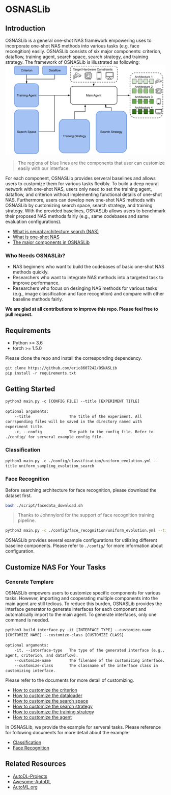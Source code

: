 # OSNASLib

## Introduction
OSNASLib is a general one-shot NAS framework empowering uses to incorporate one-shot NAS methods into various tasks (e.g. face recongition) easily. OSNASLib consists of six major components: criterion, dataflow, training agent, search space, search strategy, and training strategy.
The framework of OSNASLib is illustrated as following:
![osnaslib](./resource/osnaslib_abstract.png)
> The regions of blue lines are the components that user can customize easily with our interface.

For each component, OSNASLib provides serveral baselines and allows users to customize them for various tasks flexibly. To build a deep neural network with one-shot NAS, users only need to set the training agent, dataflow, and criterion without implementing functional details of one-shot NAS. Furthermore, users can develop new one-shot NAS methods with OSNASLib by customizing search space, search strategy, and training strategy. With the provided baselines, OSNASLib allows users to benchmark their proposed NAS methods fairly (e.g., same codebases and same evaluation configurations).

* [What is neural architecture search (NAS)](./doc/nas.md)
* [What is one-shot NAS](./doc/one_shot_nas.md)
* [The major components in OSNASLib](./doc/osnaslib.md)

### Who Needs OSNASLib?
* NAS beginners who want to build the codebases of basic one-shot NAS methods quickly.
* Researchers who want to integrate NAS methods into a targeted task to improve performance.
* Researchers who focus on desinging NAS methods for various tasks (e.g., image classification and face recognition) and compare with other baseline methods fairly.

**We are glad at all contributions to improve this repo. Please feel free to pull request.**

## Requirements
* Python >= 3.6
* torch >= 1.5.0

Please clone the repo and install the corresponding dependency.
```
git clone https://github.com/eric8607242/OSNASLib
pip install -r requirements.txt
```

## Getting Started
```
python3 main.py -c [CONFIG FILE] --title [EXPERIMENT TITLE]

optional arguments:
    --title                 The title of the experiment. All corrsponding files will be saved in the directory named with experiment title.
    -c, --config            The path to the config file. Refer to ./config/ for serveral example config file.
```
### Classification
``` python3 
python3 main.py -c ./config/classification/uniform_evolution.yml --title uniform_sampling_evolution_search
```

### Face Recognition
Before searching architecture for face recognition, please download the dataset first.
```bash
bash ./script/facedata_download.sh
```
> Thanks to Johnnylord for the support of face recognition training pipeline.
```bash
python3 main.py -c ./config/face_recognition/uniform_evolution.yml --title uniform_sampling_evolution_search
```

OSNASLib provides several example configurations for utilizing different baseline components. Please refer to `./config/` for more information about configuration.

## Customize NAS For Your Tasks
### Generate Templare
OSNASLib empowers users to customize specific components for various tasks. However, importing and cooperating multiple components into the main agent are still tedious. To reduce this burden, OSNASLib provides the interface generator to generate interfaces for each component and automatically import to the main agent. To generate interfaces, only one command is needed. 
```
python3 build_interface.py -it [INTERFACE TYPE] --customize-name [CUSTOMIZE NAME] --customize-class [CUSTOMIZE CLASS]

optional arguments:
    -it, --interface-type   The type of the generated interface (e.g., agent, criterion, and dataflow).
    --customize-name        The filename of the customizing interface.
    --customize-class       The classname of the interface class in customizing interface.
```

Please refer to the documents for more detail of customizing.
* [How to customize the criterion](./doc/customize/criterion.md)
* [How to customize the dataloader](./doc/customize/dataloader.md)
* [How to customize the search space](./doc/customize/search_space.md)
* [How to customize the search strategy](./doc/customize/search_strategy.md)
* [How to customize the training strategy](./doc/customize/training_strategy.md)
* [How to customize the agent](./doc/customize/agent.md)

In OSNASLib, we provide the example for serveral tasks. Please reference for following documents for more detail about the example:
* [Classification](./doc/example/classification.md)
* [Face Recognition](./doc/example/face_recognition.md)

## Related Resources
* [AutoDL-Projects](https://github.com/D-X-Y/AutoDL-Projects)
* [Awesome-AutoDL](https://github.com/D-X-Y/Awesome-AutoDL)
* [AutoML.org](https://www.automl.org/)


